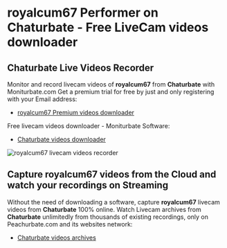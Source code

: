 # royalcum67 Performer on Chaturbate - Free LiveCam videos downloader

## Chaturbate Live Videos Recorder

Monitor and record livecam videos of **royalcum67** from **Chaturbate** with Moniturbate.com
Get a premium trial for free by just and only registering with your Email address:
* [royalcum67 Premium videos downloader](https://moniturbate.com/request-demo-licence-key.html)

Free livecam videos downloader - Moniturbate Software:
* [Chaturbate videos downloader](https://moniturbate.com/moniturbate-download-software.html)

![royalcum67 livecam videos recorder](https://peachurnet.com/templates/moniturbate-software.png)


## Capture royalcum67 videos from the Cloud and watch your recordings on Streaming

Without the need of downloading a software, capture **royalcum67** livecam videos from **Chaturbate** 100% online.
Watch Livecam archives from **Chaturbate** unlimitedly from thousands of existing recordings, only on Peachurbate.com and its websites network:
* [Chaturbate videos archives](https://peachurnet.com/)
